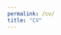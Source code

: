 ```yaml
---
permalink: /cv/
title: "CV"
---
```


<object data="{{ site.url }}{{ site.baseurl }}/assets/pdfs/cv.pdf" width="1000" height="1400" type="application/pdf"></object>